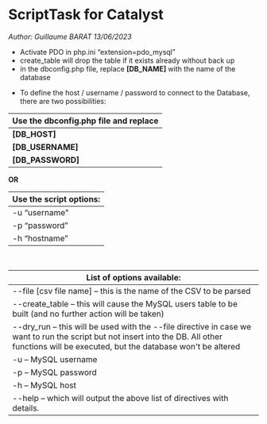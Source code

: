 # ScriptTask for Catalyst
*Author: Guillaume BARAT 13/06/2023*


- Activate PDO in php.ini “extension=pdo_mysql”
- create_table will drop the table if it exists already without back up
- in the dbconfig.php file, replace **[DB_NAME]** with the name of the database

+ To define the host / username / password to connect to the Database, there are two possibilities:


| Use the dbconfig.php file and replace |
|---------------------------------------|
| **[DB_HOST]**                         |
| **[DB_USERNAME]**                     |
| **[DB_PASSWORD]**                     | 

<b> OR</b>

| Use the script options: |
|------------------------|
| -u “username"          |
| -p “password”          |
| -h “hostname”          |

<br/>

| List of options available:                                                                                                                                                                   |
|----------------------------------------------------------------------------------------------------------------------------------------------------------------------------------------------|
| --file [csv file name] – this is the name of the CSV to be parsed                                                                                                                            |
| --create_table – this will cause the MySQL users table to be built (and no further action will be taken)                                                                                     |
| --dry_run – this will be used with the --file directive in case we want to run the script but not insert into the DB. All other functions will be executed, but the database won't be altered |
| -u – MySQL username                                                                                                                                                                          |
| -p – MySQL password                                                                                                                                                                          |
| -h – MySQL host                                                                                                                                                                              |
| --help – which will output the above list of directives with details.                                                                                                                        |
